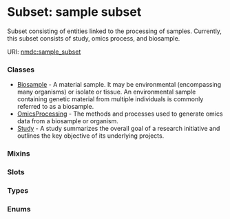 
# Subset: sample subset


Subset consisting of entities linked to the processing of samples.  Currently, this subset consists of study, omics process, and biosample.

URI: [nmdc:sample_subset](https://microbiomedata/meta/sample_subset)


### Classes

 * [Biosample](Biosample.md) - A material sample. It may be environmental (encompassing many organisms) or isolate or tissue.   An environmental sample containing genetic material from multiple individuals is commonly referred to as a biosample.
 * [OmicsProcessing](OmicsProcessing.md) - The methods and processes used to generate omics data from a biosample or organism.
 * [Study](Study.md) - A study summarizes the overall goal of a research initiative and outlines the key objective of its underlying projects.  

### Mixins


### Slots


### Types


### Enums

